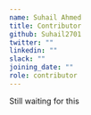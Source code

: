 ```yaml
---
name: Suhail Ahmed
title: Contributor
github: Suhail2701
twitter: ""
linkedin: ""
slack: ""
joining_date: ""
role: contributor
---
```


Still waiting for this
